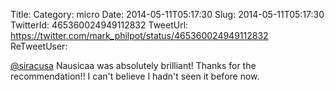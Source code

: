 Title: 
Category: micro
Date: 2014-05-11T05:17:30
Slug: 2014-05-11T05:17:30
TwitterId: 465360024949112832
TweetUrl: https://twitter.com/mark_philpot/status/465360024949112832
ReTweetUser: 

[@siracusa](https://twitter.com/siracusa) Nausicaa was absolutely brilliant! Thanks for the recommendation!! I can't believe I hadn't seen it before now.